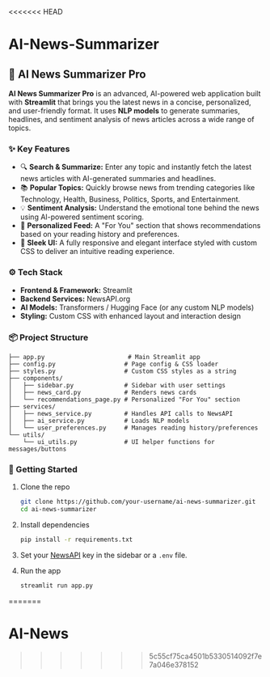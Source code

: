 <<<<<<< HEAD
# AI-News-Summarizer


## 📰 AI News Summarizer Pro

**AI News Summarizer Pro** is an advanced, AI-powered web application built with **Streamlit** that brings you the latest news in a concise, personalized, and user-friendly format. It uses **NLP models** to generate summaries, headlines, and sentiment analysis of news articles across a wide range of topics.

### ✨ Key Features

- 🔍 **Search & Summarize:** Enter any topic and instantly fetch the latest news articles with AI-generated summaries and headlines.
- 📚 **Popular Topics:** Quickly browse news from trending categories like Technology, Health, Business, Politics, Sports, and Entertainment.
- 💡 **Sentiment Analysis:** Understand the emotional tone behind the news using AI-powered sentiment scoring.
- 🧠 **Personalized Feed:** A "For You" section that shows recommendations based on your reading history and preferences.
- 🎨 **Sleek UI:** A fully responsive and elegant interface styled with custom CSS to deliver an intuitive reading experience.

### ⚙️ Tech Stack

- **Frontend & Framework:** Streamlit
- **Backend Services:** NewsAPI.org
- **AI Models:** Transformers / Hugging Face (or any custom NLP models)
- **Styling:** Custom CSS with enhanced layout and interaction design

### 📦 Project Structure

```
├── app.py                       # Main Streamlit app
├── config.py                   # Page config & CSS loader
├── styles.py                   # Custom CSS styles as a string
├── components/
│   ├── sidebar.py              # Sidebar with user settings
│   ├── news_card.py            # Renders news cards
│   └── recommendations_page.py # Personalized "For You" section
├── services/
│   ├── news_service.py         # Handles API calls to NewsAPI
│   ├── ai_service.py           # Loads NLP models
│   └── user_preferences.py     # Manages reading history/preferences
└── utils/
    └── ui_utils.py             # UI helper functions for messages/buttons
```

### 🚀 Getting Started

1. Clone the repo  
   ```bash
   git clone https://github.com/your-username/ai-news-summarizer.git
   cd ai-news-summarizer
   ```

2. Install dependencies  
   ```bash
   pip install -r requirements.txt
   ```

3. Set your [NewsAPI](https://newsapi.org/) key in the sidebar or a `.env` file.

4. Run the app  
   ```bash
   streamlit run app.py
   ```

=======
# AI-News
>>>>>>> 5c55cf75ca4501b5330514092f7e7a046e378152
